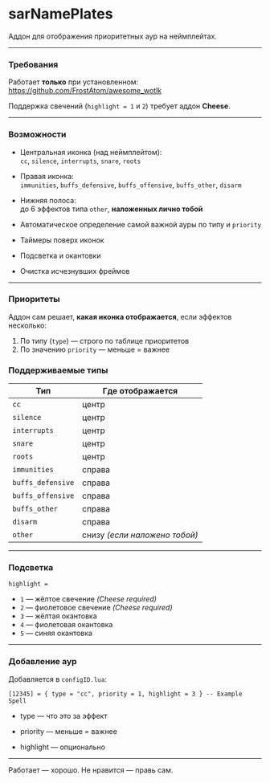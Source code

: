 # sarNamePlates

Аддон для отображения приоритетных аур на неймплейтах.

---

### Требования

Работает **только** при установленном:  
https://github.com/FrostAtom/awesome_wotlk

Поддержка свечений (`highlight = 1` и `2`) требует аддон **Cheese**.

---

### Возможности

- Центральная иконка (над неймплейтом):  
  `cc`, `silence`, `interrupts`, `snare`, `roots`

- Правая иконка:  
  `immunities`, `buffs_defensive`, `buffs_offensive`, `buffs_other`, `disarm`

- Нижняя полоса:  
  до 6 эффектов типа `other`, **наложенных лично тобой**

- Автоматическое определение самой важной ауры по типу и `priority`
- Таймеры поверх иконок
- Подсветка и окантовки
- Очистка исчезнувших фреймов

---

### Приоритеты

Аддон сам решает, **какая иконка отображается**, если эффектов несколько:

1. По типу (`type`) — строго по таблице приоритетов
2. По значению `priority` — меньше = важнее

### Поддерживаемые типы

| Тип               | Где отображается                        |
|-------------------|------------------------------------------|
| `cc`              | центр                                   |
| `silence`         | центр                                   |
| `interrupts`      | центр                                   |
| `snare`           | центр                                   |
| `roots`           | центр                                   |
| `immunities`      | справа                                  |
| `buffs_defensive` | справа                                  |
| `buffs_offensive` | справа                                  |
| `buffs_other`     | справа                                  |
| `disarm`          | справа                                  |
| `other`           | снизу *(если наложено тобой)*           |

---

### Подсветка

`highlight =`

- `1` — жёлтое свечение *(Cheese required)*
- `2` — фиолетовое свечение *(Cheese required)*
- `3` — жёлтая окантовка
- `4` — фиолетовая окантовка
- `5` — синяя окантовка

---

### Добавление аур

Добавляется в `configID.lua`:

`[12345] = { type = "cc", priority = 1, highlight = 3 } -- Example Spell`

- type — что это за эффект

- priority — меньше = важнее

- highlight — опционально

---
  Работает — хорошо. Не нравится — правь сам.
